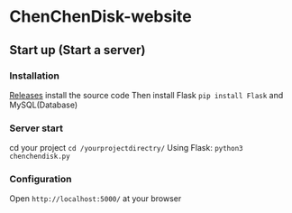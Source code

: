 # ChenChenDisk-website

## Start up (Start a server)
### Installation
[Releases](https://github.com/ChenChenTown/ChenChenDisk-website/releases) install the source code
Then install Flask ```pip install Flask``` and MySQL(Database)
### Server start 
cd your project ```cd /yourprojectdirectry/```
Using Flask: ```python3 chenchendisk.py```
### Configuration
Open ```http://localhost:5000/``` at your browser
